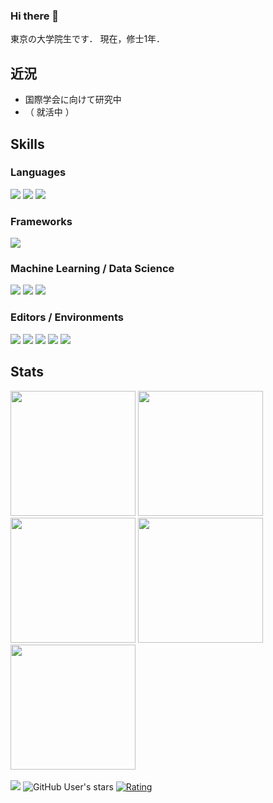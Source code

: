 ### Hi there 👋

東京の大学院生です．
現在，修士1年．

## 近況
- 国際学会に向けて研究中
- （ 就活中 ）

## Skills

### Languages
<div>
<img src="https://img.shields.io/badge/-html5-E34F26.svg?logo=html5&style=for-the-badge&logoColor=ffffff" />
<img src="https://img.shields.io/badge/-css3-1572B6.svg?logo=css3&style=for-the-badge&logoColor=ffffff" />
<img src="https://img.shields.io/badge/-python-3776AB.svg?logo=python&style=for-the-badge&logoColor=ffffff" />
</div>


### Frameworks
<div>
<img src="https://img.shields.io/badge/-react-61DAFB.svg?logo=react&style=for-the-badge&color=000" />
</div>

### Machine Learning / Data Science

<div>
<img src="https://img.shields.io/badge/-opencv-5C3EE8.svg?logo=opencv&style=for-the-badge&logoColor=ffffff" />
<img src="https://img.shields.io/badge/-pytorch-EE4C2C.svg?logo=pytorch&style=for-the-badge&logoColor=ffffff" />
<img src="https://img.shields.io/badge/-scikit_learn-F7931E.svg?logo=scikitlearn&style=for-the-badge&color=000" />
</div>

### Editors / Environments

<div>
<img src="https://img.shields.io/badge/-docker-2496ED.svg?logo=docker&style=for-the-badge&logoColor=ffffff" />
<img src="https://img.shields.io/badge/-visual_studio_code-007ACC.svg?logo=visualstudiocode&style=for-the-badge&logoColor=ffffff" />
<img src="https://img.shields.io/badge/-prisma-2D3748.svg?logo=prisma&style=for-the-badge&logoColor=ffffff" />
<img src="https://img.shields.io/badge/-unity-000000.svg?logo=unity&style=for-the-badge&logoColor=ffffff" />
<img src="https://img.shields.io/badge/-ubuntu-E95420.svg?logo=ubuntu&style=for-the-badge&logoColor=ffffff" />
</div>

## Stats

<div>
<img height="200" src="https://github-readme-stats-kage1020s-projects.vercel.app/api?username=Ruri1212&theme=tokyonight&show_icons=true" />
<img height="200" src="https://github-readme-stats-kage1020s-projects.vercel.app/api/top-langs?username=Ruri1212&theme=tokyonight&size_weight=0.1&count_weight=0.9&layout=compact" />   
<img height="200" src="https://github-profile-summary-cards-kage1020s-projects.vercel.app/api/cards/repos-per-language?username=Ruri1212&theme=tokyonight" />
<img height="200" src="https://github-profile-summary-cards-kage1020s-projects.vercel.app/api/cards/most-commit-language?username=Ruri1212&theme=tokyonight" />
<img height="200" src="https://github-profile-summary-cards-kage1020s-projects.vercel.app/api/cards/productive-time?username=Ruri1212&theme=tokyonight&utcOffset=9" />
</div>
<br />

<!-- Thanks to https://badgen.org/ -->
<div>
<img src="https://komarev.com/ghpvc/?username=Ruri1212&style=for-the-badge&abbreviated=tru" />
<img alt="GitHub User's stars" src="https://img.shields.io/github/stars/Ruri1212?style=for-the-badge&color=green" />
<a href="https://atcoder.jp/users/ganbarumasu?contestType=algo"><img src="https://badgen.org/img/atcoder/ganbarumasu/rating/algorithm?style=for-the-badge&label=AtCoder" alt="Rating" /></a>
</div>

